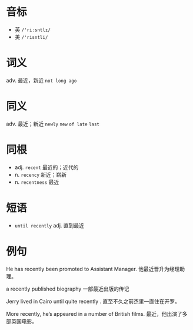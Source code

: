 # 音标

- 英 `/'riːsntlɪ/`
- 美 `/'risntli/`

# 词义

adv. 最近，新近
`not long ago`

# 同义

adv. 最近；新近
`newly` `new` `of late` `last`

# 同根

- adj. `recent` 最近的；近代的
- n. `recency` 新近；崭新
- n. `recentness` 最近

# 短语

- `until recently` adj. 直到最近

# 例句

He has recently been promoted to Assistant Manager.
他最近晋升为经理助理。

a recently published biography
一部最近出版的传记

Jerry lived in Cairo until quite recently .
直至不久之前杰里一直住在开罗。

More recently, he’s appeared in a number of British films.
最近，他出演了多部英国电影。



